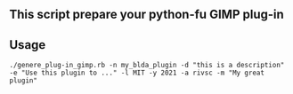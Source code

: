 ## This script prepare your python-fu GIMP plug-in

## Usage

`./genere_plug-in_gimp.rb -n my_blda_plugin -d "this is a description" -e "Use this plugin to ..." -l MIT -y 2021 -a rivsc -m "My great plugin"` 
